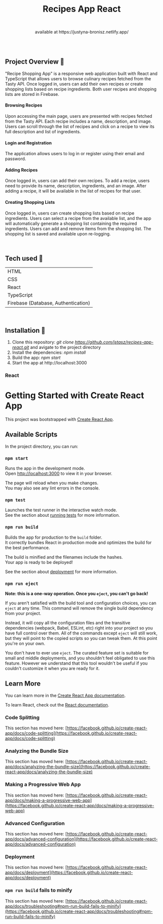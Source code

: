 <h1 align="center">Recipes App React</h1>

<br>

<p align="center">available at https://justyna-bronisz.netlify.app/</p>
<br>
<br>

## Project Overview 🎉

"Recipe Shopping App" is a responsive web application built with React and TypeScript that allows users to browse culinary recipes fetched from the Tasty API. Once logged in, users can add their own recipes or create shopping lists based on recipe ingredients. Both user recipes and shopping lists are stored in Firebase.

#### Browsing Recipes

Upon accessing the main page, users are presented with recipes fetched from the Tasty API. Each recipe includes a name, description, and image. Users can scroll through the list of recipes and click on a recipe to view its full description and list of ingredients.

#### Login and Registration

The application allows users to log in or register using their email and password.

#### Adding Recipes

Once logged in, users can add their own recipes.
To add a recipe, users need to provide its name, description, ingredients, and an image.
After adding a recipe, it will be available in the list of recipes for that user.

#### Creating Shopping Lists

Once logged in, users can create shopping lists based on recipe ingredients.
Users can select a recipe from the available list, and the app will automatically generate a shopping list containing the required ingredients.
Users can add and remove items from the shopping list.
The shopping list is saved and available upon re-logging.

<br>

## Tech used 🔧

|                                                   | 
| ------------------------------------------------------- |
| HTML                         
| CSS
| React 
| TypeScript
| Firebase (Database, Authentication)

<br>

## Installation 💾</h1>

1. Clone this repository: <i>git clone https://github.com/jstasz/recipes-app-react.git</i> and avigate to the project directory
2. Install the dependencies: <i>npm install</i>
3. Build the app: <i>npm start</i>
4. Start the app at http://localhost:3000



### React 

# Getting Started with Create React App

This project was bootstrapped with [Create React App](https://github.com/facebook/create-react-app).

## Available Scripts

In the project directory, you can run:

### `npm start`

Runs the app in the development mode.\
Open [http://localhost:3000](http://localhost:3000) to view it in your browser.

The page will reload when you make changes.\
You may also see any lint errors in the console.

### `npm test`

Launches the test runner in the interactive watch mode.\
See the section about [running tests](https://facebook.github.io/create-react-app/docs/running-tests) for more information.

### `npm run build`

Builds the app for production to the `build` folder.\
It correctly bundles React in production mode and optimizes the build for the best performance.

The build is minified and the filenames include the hashes.\
Your app is ready to be deployed!

See the section about [deployment](https://facebook.github.io/create-react-app/docs/deployment) for more information.

### `npm run eject`

**Note: this is a one-way operation. Once you `eject`, you can't go back!**

If you aren't satisfied with the build tool and configuration choices, you can `eject` at any time. This command will remove the single build dependency from your project.

Instead, it will copy all the configuration files and the transitive dependencies (webpack, Babel, ESLint, etc) right into your project so you have full control over them. All of the commands except `eject` will still work, but they will point to the copied scripts so you can tweak them. At this point you're on your own.

You don't have to ever use `eject`. The curated feature set is suitable for small and middle deployments, and you shouldn't feel obligated to use this feature. However we understand that this tool wouldn't be useful if you couldn't customize it when you are ready for it.

## Learn More

You can learn more in the [Create React App documentation](https://facebook.github.io/create-react-app/docs/getting-started).

To learn React, check out the [React documentation](https://reactjs.org/).

### Code Splitting

This section has moved here: [https://facebook.github.io/create-react-app/docs/code-splitting](https://facebook.github.io/create-react-app/docs/code-splitting)

### Analyzing the Bundle Size

This section has moved here: [https://facebook.github.io/create-react-app/docs/analyzing-the-bundle-size](https://facebook.github.io/create-react-app/docs/analyzing-the-bundle-size)

### Making a Progressive Web App

This section has moved here: [https://facebook.github.io/create-react-app/docs/making-a-progressive-web-app](https://facebook.github.io/create-react-app/docs/making-a-progressive-web-app)

### Advanced Configuration

This section has moved here: [https://facebook.github.io/create-react-app/docs/advanced-configuration](https://facebook.github.io/create-react-app/docs/advanced-configuration)

### Deployment

This section has moved here: [https://facebook.github.io/create-react-app/docs/deployment](https://facebook.github.io/create-react-app/docs/deployment)

### `npm run build` fails to minify

This section has moved here: [https://facebook.github.io/create-react-app/docs/troubleshooting#npm-run-build-fails-to-minify](https://facebook.github.io/create-react-app/docs/troubleshooting#npm-run-build-fails-to-minify)
